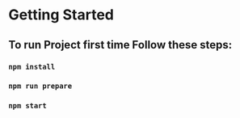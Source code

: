 # Getting Started

## To run Project first time Follow these steps:

### `npm install`
### `npm run prepare`
### `npm start`

